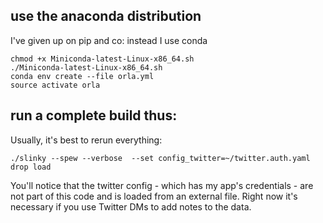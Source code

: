use the anaconda distribution
-----------------------------
I've given up on pip and co: instead I use conda

    chmod +x Miniconda-latest-Linux-x86_64.sh
    ./Miniconda-latest-Linux-x86_64.sh
    conda env create --file orla.yml
    source activate orla

run a complete build thus:
--------------------------
Usually, it's best to rerun everything:

    ./slinky --spew --verbose  --set config_twitter=~/twitter.auth.yaml drop load

You'll notice that the twitter config - which has my app's credentials - are not part of this code and is loaded from an
external file. Right now it's necessary if you use Twitter DMs to add notes to the data.
